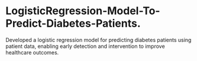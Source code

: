 # LogisticRegression-Model-To-Predict-Diabetes-Patients.
Developed a logistic regression model for predicting diabetes patients using patient data, enabling early detection and intervention to improve healthcare outcomes.
